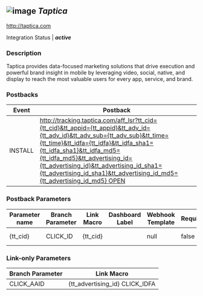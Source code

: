 ## ![image](https://cdn.branch.io/branch-assets/ad-partner-manager/Taptica_Logo-black1_(2)-1492793216383.png)	***Taptica***
http://taptica.com

Integration Status |  ***active***

###  Description
Taptica provides data-focused marketing solutions that drive execution and powerful brand insight in mobile by leveraging video, social, native, and display to reach the most valuable users for every app, service, and brand.

### Postbacks
Event | Postback
--- | ---
INSTALL | http://tracking.taptica.com/aff_lsr?tt_cid={tt_cid}&tt_appid={tt_appid}&tt_adv_id={tt_adv_id}&tt_adv_sub={tt_adv_sub}&tt_time={tt_time}&tt_idfa={tt_idfa}&tt_idfa_sha1={tt_idfa_sha1}&tt_idfa_md5={tt_idfa_md5}&tt_advertising_id={tt_advertising_id}&tt_advertising_id_sha1={tt_advertising_id_sha1}&tt_advertising_id_md5={tt_advertising_id_md5} OPEN | http://tracking.taptica.com/aff_goal?tt_cid={tt_cid}&tt_adv_id={tt_adv_id}&tt_goal=1&tt_adv_sub={tt_adv_sub}&tt_time={tt_time}&tt_idfa={tt_idfa}&tt_advertising_id={tt_advertising_id}&tt_appid={tt_appid} PURCHASE | http://tracking.taptica.com/aff_goal?tt_cid={tt_cid}&tt_adv_id={tt_adv_id}&tt_goal=4&tt_adv_sub={tt_adv_sub}&tt_time={tt_time}&tt_idfa={tt_idfa}&tt_advertising_id={tt_advertising_id}&tt_appid={tt_appid}&amount={purchase_amount} custom_event | http://tracking.taptica.com/aff_goal?tt_cid={tt_cid}&tt_adv_id={tt_adv_id}&tt_goal={goal_id}&tt_adv_sub={tt_adv_sub}&tt_time={tt_time}&tt_idfa={tt_idfa}&tt_advertising_id={tt_advertising_id}&tt_appid={tt_appid}&amount={purchase_amount}

### Postback Parameters
Parameter name | Branch Parameter | Link Macro | Dashboard Label | Webhook Template | Required | Description
--- | --- | --- | --- | --- | --- | --- 
{tt_cid} | CLICK_ID | {tt_cid} |  | null | false | null {tt_appid} | OS_PACKAGE_NAME |  |  | null | false | the application id as it appears in Google play or App store\t {tt_adv_id} | ACCOUNT_CREDENTIAL |  | Taptica Advertiser ID | null | false | Taptica internal unique advertiser id. {tt_adv_sub} | EVENT_ID |  |  | null | false | The advertiser unique conversion ID {tt_time} | EVENT_TIMESTAMP |  |  | null | false | The conversion time,as it's been recorded on the advertiser's side {tt_idfa} | IDFA | {tt_idfa} |  | null | false | Device IDFA or when you donâ€™t know what is the format of IDFA you have {tt_idfa_sha1} | IDFA_SHA1 |  |  | null | false | Device IDFA in SHA1 format {tt_idfa_md5} | IDFA_MD5 |  |  | null | false | Device IDFA in MD5 format {tt_advertising_id} | AAID | {tt_advertising_id} |  | null | false | Use for send Taptica Android advertising plain ID {tt_advertising_id_sha1} | AAID_SHA1 |  |  | null | false | Device Android advertising ID in SHA1 format {tt_advertising_id_md5} | AAID_MD5 |  |  | null | false | Device Android advertising ID in MD5 format {purchase_amount} | PURCHASE_REVENUE |  |  | null | false | post install event , purchase amount {goal_id} | GOAL_ID |  |  | null | false | null

### Link-only Parameters
Branch Parameter | Link Macro
--- | ---
CLICK_AAID | {tt_advertising_id} CLICK_IDFA | {tt_idfa}



